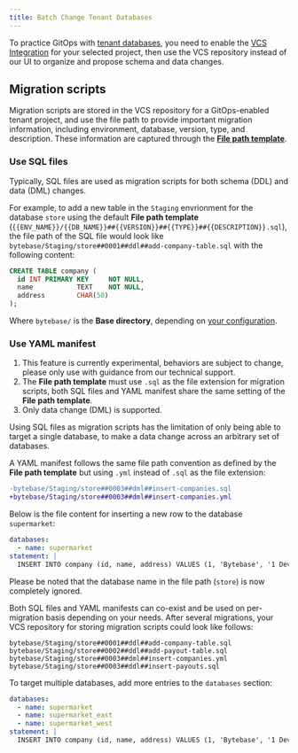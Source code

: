 ```yaml
---
title: Batch Change Tenant Databases
---
```


To practice GitOps with [tenant databases](/docs/batch-change/multi-tenant-change), you need to enable the [VCS Integration](/docs/vcs-integration/overview) for your selected project, then use the VCS repository instead of our UI to organize and propose schema and data changes.

## Migration scripts

Migration scripts are stored in the VCS repository for a GitOps-enabled tenant project, and use the file path to provide important migration information, including environment, database, version, type, and description. These information are captured through the [**File path template**](/docs/vcs-integration/name-and-organize-schema-files#file-path-template).

### Use SQL files

Typically, SQL files are used as migration scripts for both schema (DDL) and data (DML) changes.

For example, to add a new table in the `Staging` envrionment for the database `store` using the default **File path template** (`{{ENV_NAME}}/{{DB_NAME}}##{{VERSION}}##{{TYPE}}##{{DESCRIPTION}}.sql`), the file path of the SQL file would look like `bytebase/Staging/store##0001##ddl##add-company-table.sql` with the following content:

```sql
CREATE TABLE company (
  id INT PRIMARY KEY     NOT NULL,
  name           TEXT    NOT NULL,
  address        CHAR(50)
);
```

Where `bytebase/` is the **Base directory**, depending on [your configuration](/docs/vcs-integration/enable-gitops-workflow#step-3---configure-deploy).

### Use YAML manifest

<hint-block type="warning">

1. This feature is currently experimental, behaviors are subject to change, please only use with guidance from our technical support.
1. The **File path template** must use `.sql` as the file extension for migration scripts, both SQL files and YAML manifest share the same setting of the **File path template**.
1. Only data change (DML) is supported.

</hint-block>

Using SQL files as migration scripts has the limitation of only being able to target a single database, to make a data change across an arbitrary set of databases.

A YAML manifest follows the same file path convention as defined by the **File path template** but using `.yml` instead of `.sql` as the file extension:

```diff
-bytebase/Staging/store##0003##dml##insert-companies.sql
+bytebase/Staging/store##0003##dml##insert-companies.yml
```

Below is the file content for inserting a new row to the database `supermarket`:

```yml
databases:
  - name: supermarket
statement: |
  INSERT INTO company (id, name, address) VALUES (1, 'Bytebase', '1 DevOps street');
```

Please be noted that the database name in the file path (`store`) is now completely ignored.

Both SQL files and YAML manifests can co-exist and be used on per-migration basis depending on your needs. After several migrations, your VCS repository for storing migration scripts could look like follows:

```
bytebase/Staging/store##0001##ddl##add-company-table.sql
bytebase/Staging/store##0002##ddl##add-payout-table.sql
bytebase/Staging/store##0003##dml##insert-companies.yml
bytebase/Staging/store##0003##ddl##insert-payouts.sql
```

To target multiple databases, add more entries to the `databases` section:

```yml
databases:
  - name: supermarket
  - name: supermarket_east
  - name: supermarket_west
statement: |
  INSERT INTO company (id, name, address) VALUES (1, 'Bytebase', '1 DevOps street');
```
